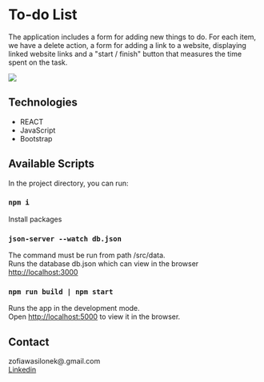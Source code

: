 # To-do List

The application includes a form for adding new things to do. For each item, we have a delete action, a form for adding a link to a website, displaying linked website links and a "start / finish" button that measures the time spent on the task.

<img src="https://user-images.githubusercontent.com/59224048/88298463-7b914200-cd01-11ea-9f7d-357b81a1b5e6.png">

## Technologies

* REACT
* JavaScript
* Bootstrap

## Available Scripts

In the project directory, you can run:

### `npm i`

Install packages

### `json-server --watch db.json`

The command must be run from path /src/data. <br>
Runs the database db.json which can view in the browser [http://localhost:3000](http://localhost:3000)

### `npm run build | npm start`

Runs the app in the development mode.<br />
Open [http://localhost:5000](http://localhost:5000) to view it in the browser.

## Contact 
zofiawasilonek@.gmail.com<br>
<a href="https://www.linkedin.com/in/zofia-wasilonek/">Linkedin</a>
